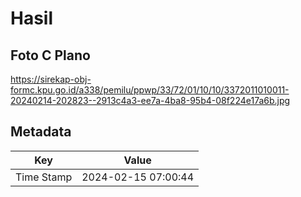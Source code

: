 # Hasil

## Foto C Plano

https://sirekap-obj-formc.kpu.go.id/a338/pemilu/ppwp/33/72/01/10/10/3372011010011-20240214-202823--2913c4a3-ee7a-4ba8-95b4-08f224e17a6b.jpg


## Metadata

| Key        | Value               |
| ---------- | ------------------- |
| Time Stamp | 2024-02-15 07:00:44 |



